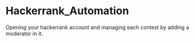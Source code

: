 # Hackerrank_Automation
Opening your hackerrank account and managing each contest by adding a moderator in it. 
